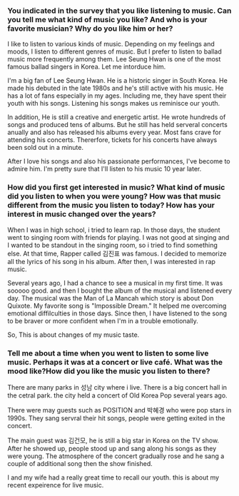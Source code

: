 ### You indicated in the survey that you like listening to music. Can you tell me what kind of music you like? And who is your favorite musician? Why do you like him or her?

I like to listen to various kinds of music. Depending on my feelings and moods, I listen to different genres of music. But I prefer to listen to ballad music more frequently among them. Lee Seung Hwan is one of the most famous ballad singers in Korea. Let me intorduce him.

I'm a big fan of Lee Seung Hwan. He is a historic singer in South Korea. He made his debuted in the late 1980s and he's still active with his music. He has a lot of fans especially in my ages. Including me, they have spent their youth with his songs. Listening his songs makes us reminisce our youth.

In addition, He is still a creative and energetic artist. He wrote hundreds of songs and produced tens of albums. But he still  has held serveral concerts anually and also has released his albums every year. Most fans crave for attending his concerts. Thererfore, tickets for his concerts have always been sold out in a minute.

After I love his songs and also his passionate performances, I've become to admire him. I'm pretty sure that I'll listen to his music 10 year later.

### How did you first get interested in music? What kind of music did you listen to when you were young? How was that music different from the music you listen to today? How has your interest in music changed over the years?

When I was in high school, i tried to learn rap. In those days, the student went to singing room with friends for playing. I was not good at singing and I wanted to be standout in the singing room, so i tried to find something else. At that time,  Rapper called 김진표 was famous. I decided to memorize all the lyrics of his song in his album. After then, I was interested in rap music.

Several years ago, I had a chance to see a musical in my first time. It was sooooo good. and then I bought the album of the musical and listened every day. The musical was the Man of La Mancah which story is about Don Quixote. My favorite song is "Impossible Dream." It helped me overcoming emotional diffilculties in those days. Since then, I have listened to the song to be braver or more confident when I'm in a trouble emotionally.

So, This is about changes of my music taste.

### Tell me about a time when you went to listen to some live music. Perhaps it was at a concert or live café. What was the mood like?How did you like the music you listen to there? 

There are many parks in 성남 city where i live. There is a big concert hall in the cetral park. the city held a concert of Old Korea Pop several years ago.

There were may guests such as POSITION and 박혜경 who were pop stars in 1990s. They sang servral their hit songs, people were getting exited in the concert.

The main guest was 김건모, he is still a big star in Korea on the TV show. After he showed up, people stood up and sang along his songs as they were young. The atmosphere of the concert gradually rose and he sang a couple of additional song then the show finished.

I and my wife had a really great time to recall our youth. this is about my recent expeirence for live music.
 



